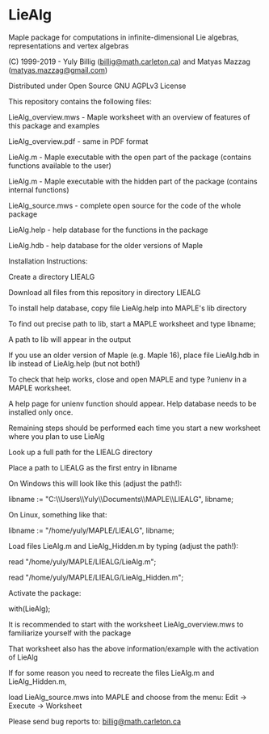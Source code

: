 # LieAlg

Maple package for computations in infinite-dimensional Lie algebras, representations and vertex algebras

(C) 1999-2019 - Yuly Billig (billig@math.carleton.ca) and Matyas Mazzag (matyas.mazzag@gmail.com)

Distributed under Open Source GNU AGPLv3 License
 
 
This repository contains the following files:

LieAlg_overview.mws - Maple worksheet with an overview of features of this package and examples

LieAlg_overview.pdf - same in PDF format

LieAlg.m - Maple executable with the open part of the package (contains functions available to the user)

LieAlg.m - Maple executable with the hidden part of the package (contains internal functions)

LieAlg_source.mws - complete open source for the code of the whole package

LieAlg.help - help database for the functions in the package

LieAlg.hdb - help database for the older versions of Maple
 
 
Installation Instructions:

Create a directory LIEALG

Download all files from this repository in directory LIEALG

To install help database, copy file LieAlg.help into MAPLE's lib directory

To find out precise path to lib, start a MAPLE worksheet and type libname;

A path to lib will appear in the output

If you use an older version of Maple (e.g. Maple 16), place file LieAlg.hdb in lib instead of LieAlg.help (but not both!)

To check that help works, close and open MAPLE and type ?unienv in a MAPLE worksheet. 

A help page for unienv function should appear. Help database needs to be installed only once.
 
 
Remaining steps should be performed each time you start a new worksheet where you plan to use LieAlg

Look up a full path for the LIEALG directory

Place a path to LIEALG as the first entry in libname

On Windows this will look like this (adjust the path!):

libname := "C:\\\\Users\\\\Yuly\\\\Documents\\\\MAPLE\\\\LIEALG", libname;

On Linux, something like that:

libname := "/home/yuly/MAPLE/LIEALG", libname;

Load files LieAlg.m and LieAlg_Hidden.m by typing (adjust the path!):

read "/home/yuly/MAPLE/LIEALG/LieAlg.m"; 

read "/home/yuly/MAPLE/LIEALG/LieAlg_Hidden.m";

Activate the package:

with(LieAlg);
 
 
It is recommended to start with the worksheet LieAlg_overview.mws to familiarize yourself with the package

That worksheet also has the above information/example with the activation of LieAlg
 
 
If for some reason you need to recreate the files LieAlg.m and LieAlg_Hidden.m, 

load LieAlg_source.mws into MAPLE and choose from the menu: Edit -> Execute -> Worksheet 
 
 
Please send bug reports to: billig@math.carleton.ca
 
